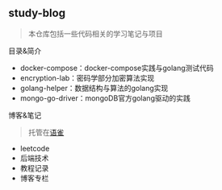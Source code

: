 ## study-blog

> 本仓库包括一些代码相关的学习笔记与项目

目录&简介

- docker-compose：docker-compose实践与golang测试代码
- encryption-lab：密码学部分加密算法实现
- golang-helper：数据结构与算法的golang实现
- mongo-go-driver：mongoDB官方golang驱动的实践

博客&笔记

> 托管在[语雀](https://www.yuque.com/willxu24)

- leetcode
- 后端技术
- 教程记录
- 博客专栏

